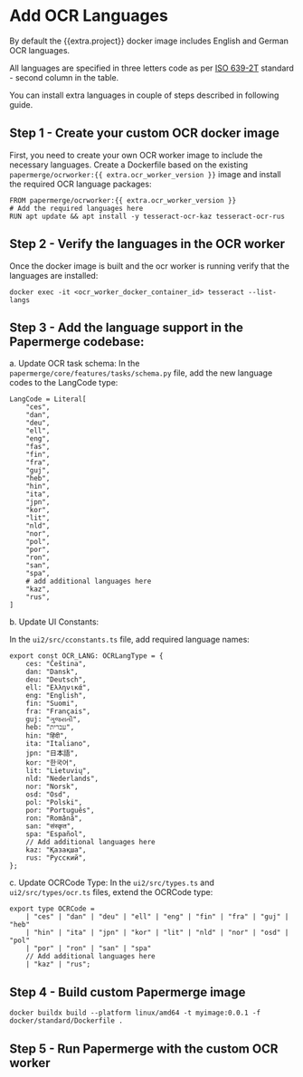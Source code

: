 # Add OCR Languages

By default the {{extra.project}} docker image includes English and German OCR languages.

All languages are specified in three letters code as per <a href="https://en.wikipedia.org/wiki/List_of_ISO_639-1_codes
" class="external-link" target="_blank">ISO 639-2T</a> standard -
second column in the table.


You can install extra languages in couple of steps described in following guide.


## Step 1 - Create your custom OCR docker image

First, you need to create your own OCR worker image to include the necessary
languages. Create a Dockerfile based on the existing
`papermerge/ocrworker:{{ extra.ocr_worker_version }}` image and install the required OCR language
packages:

```
FROM papermerge/ocrworker:{{ extra.ocr_worker_version }}
# Add the required languages here
RUN apt update && apt install -y tesseract-ocr-kaz tesseract-ocr-rus
```

## Step 2 - Verify the languages in the OCR worker

Once the docker image is built and the ocr worker is running verify that the languages are installed:

```
docker exec -it <ocr_worker_docker_container_id> tesseract --list-langs
```


## Step 3 - Add the language support in the Papermerge codebase:

a. Update OCR task schema:
In the `papermerge/core/features/tasks/schema.py` file, add the new language codes to the LangCode type:

```
LangCode = Literal[
    "ces",
    "dan",
    "deu",
    "ell",
    "eng",
    "fas",
    "fin",
    "fra",
    "guj",
    "heb",
    "hin",
    "ita",
    "jpn",
    "kor",
    "lit",
    "nld",
    "nor",
    "pol",
    "por",
    "ron",
    "san",
    "spa",
    # add additional languages here
    "kaz",
    "rus",
]
```

b. Update UI Constants:

In the `ui2/src/cconstants.ts` file, add required language names:

```
export const OCR_LANG: OCRLangType = {
    ces: "Čeština",
    dan: "Dansk",
    deu: "Deutsch",
    ell: "Ελληνικά",
    eng: "English",
    fin: "Suomi",
    fra: "Français",
    guj: "ગુજરાતી",
    heb: "עברית",
    hin: "हिंदी",
    ita: "Italiano",
    jpn: "日本語",
    kor: "한국어",
    lit: "Lietuvių",
    nld: "Nederlands",
    nor: "Norsk",
    osd: "Osd",
    pol: "Polski",
    por: "Português",
    ron: "Română",
    san: "संस्कृत",
    spa: "Español",
    // Add additional languages here
    kaz: "Қазақша",
    rus: "Русский",
};
```

c. Update OCRCode Type:
In the `ui2/src/types.ts` and `ui2/src/types/ocr.ts` files, extend the OCRCode type:

```
export type OCRCode =
    | "ces" | "dan" | "deu" | "ell" | "eng" | "fin" | "fra" | "guj" | "heb"
    | "hin" | "ita" | "jpn" | "kor" | "lit" | "nld" | "nor" | "osd" | "pol"
    | "por" | "ron" | "san" | "spa"
    // Add additional languages here
    | "kaz" | "rus";
```

## Step 4 - Build custom Papermerge image

```
docker buildx build --platform linux/amd64 -t myimage:0.0.1 -f docker/standard/Dockerfile .
```

## Step 5 - Run Papermerge with the custom OCR worker